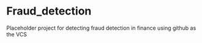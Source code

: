 # Fraud_detection
Placeholder project for detecting fraud detection in finance using github as the VCS
